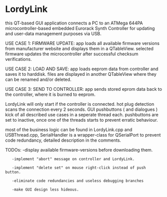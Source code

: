 # LordyLink

this QT-based GUI application connects a PC to an ATMega 644PA microcontroller-based embedded Eurorack Synth Controller for updating and 
user-data management purposes via USB.


USE CASE 1: FIRMWARE UPDATE:        app loads all available firmware versions from manufacturer website and displays them in a QTableView.
                                    selected firmware updates the microcontroller after successful checksum verifications.


USE CASE 2: LOAD AND SAVE:          app loads eeprom data from controller and saves it to harddisk. files are displayed in another QTableView
                                    where they can be renamed and/or deleted. 
             

USE CASE 3: SEND TO CONTROLLER:     app sends stored eprom data back to the controller, where it is burned to eeprom.


LordyLink will only start if the controller is connected. hot plug detection scans the connection every 2 seconds.
GUI pushbuttons ( and dialogues ) kick of all described use cases in a seperate thread each. pushbuttons are set to inactive, once
one of the threads starts to prevent erratic behaviour.

most of the business logic can be found in LordyLink.cpp and USBThread.cpp,
SerialHandler is a wrapper-class for QSerialPort to prevent code redundancy,
detailed description in the comments.

TODOs: -display available firmware-versions before downloading them. 
       
       -implement "abort" message on controller and LordyLink.
       
       -implement "delete set" on mouse right-click instead of push button.
       
       -eliminate code redundancies and useless debugging branches
       
       -make GUI design less hideous.
